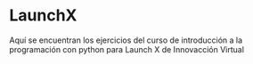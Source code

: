 # LaunchX
Aquí se encuentran los ejercicios del curso de introducción a la programación con python para Launch X de Innovacción Virtual

